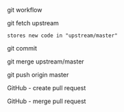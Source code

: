 git workflow

git fetch upstream

	stores new code in "upstream/master"

git commit

git merge upstream/master

git push origin master

GitHub - create pull request

GitHub - merge pull request
